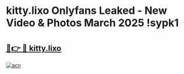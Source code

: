 # kitty.lixo Onlyfans Leaked - New Video & Photos March 2025 !sypk1

# <h2><a href="https://xjormt.iuczelnia.edu.pl?title=kitty.lixo&ref=sypk1">🔗👉 🔴 kitty.lixo</a></h2>

[![acn](https://github.com/user-attachments/assets/0f9c940e-d8b0-45ae-aac7-cd30a18b3e1c)](https://xjormt.iuczelnia.edu.pl?title=kitty.lixo&ref=sypk1)


